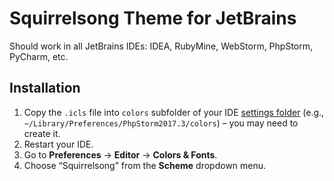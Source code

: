 # Squirrelsong Theme for JetBrains

Should work in all JetBrains IDEs: IDEA, RubyMine, WebStorm, PhpStorm, PyCharm, etc.

## Installation

1. Copy the `.icls` file into `colors` subfolder of your IDE [settings folder](https://intellij-support.jetbrains.com/hc/en-us/articles/206544519) (e.g., `~/Library/Preferences/PhpStorm2017.3/colors`) – you may need to create it.
2. Restart your IDE.
3. Go to **Preferences** → **Editor** → **Colors & Fonts**.
4. Choose “Squirrelsong” from the **Scheme** dropdown menu.
